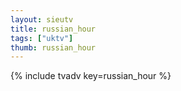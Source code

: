 ```yaml
--- 
layout: sieutv
title: russian_hour
tags: ["uktv"]
thumb: russian_hour
---
```

{% include tvadv key=russian_hour %}
